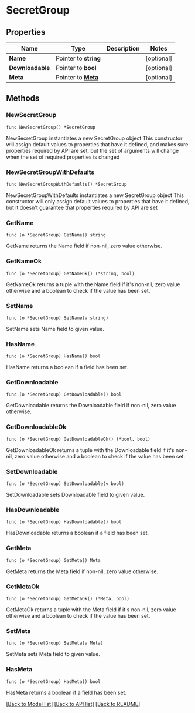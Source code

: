 # SecretGroup

## Properties

Name | Type | Description | Notes
------------ | ------------- | ------------- | -------------
**Name** | Pointer to **string** |  | [optional] 
**Downloadable** | Pointer to **bool** |  | [optional] 
**Meta** | Pointer to [**Meta**](Meta.md) |  | [optional] 

## Methods

### NewSecretGroup

`func NewSecretGroup() *SecretGroup`

NewSecretGroup instantiates a new SecretGroup object
This constructor will assign default values to properties that have it defined,
and makes sure properties required by API are set, but the set of arguments
will change when the set of required properties is changed

### NewSecretGroupWithDefaults

`func NewSecretGroupWithDefaults() *SecretGroup`

NewSecretGroupWithDefaults instantiates a new SecretGroup object
This constructor will only assign default values to properties that have it defined,
but it doesn't guarantee that properties required by API are set

### GetName

`func (o *SecretGroup) GetName() string`

GetName returns the Name field if non-nil, zero value otherwise.

### GetNameOk

`func (o *SecretGroup) GetNameOk() (*string, bool)`

GetNameOk returns a tuple with the Name field if it's non-nil, zero value otherwise
and a boolean to check if the value has been set.

### SetName

`func (o *SecretGroup) SetName(v string)`

SetName sets Name field to given value.

### HasName

`func (o *SecretGroup) HasName() bool`

HasName returns a boolean if a field has been set.

### GetDownloadable

`func (o *SecretGroup) GetDownloadable() bool`

GetDownloadable returns the Downloadable field if non-nil, zero value otherwise.

### GetDownloadableOk

`func (o *SecretGroup) GetDownloadableOk() (*bool, bool)`

GetDownloadableOk returns a tuple with the Downloadable field if it's non-nil, zero value otherwise
and a boolean to check if the value has been set.

### SetDownloadable

`func (o *SecretGroup) SetDownloadable(v bool)`

SetDownloadable sets Downloadable field to given value.

### HasDownloadable

`func (o *SecretGroup) HasDownloadable() bool`

HasDownloadable returns a boolean if a field has been set.

### GetMeta

`func (o *SecretGroup) GetMeta() Meta`

GetMeta returns the Meta field if non-nil, zero value otherwise.

### GetMetaOk

`func (o *SecretGroup) GetMetaOk() (*Meta, bool)`

GetMetaOk returns a tuple with the Meta field if it's non-nil, zero value otherwise
and a boolean to check if the value has been set.

### SetMeta

`func (o *SecretGroup) SetMeta(v Meta)`

SetMeta sets Meta field to given value.

### HasMeta

`func (o *SecretGroup) HasMeta() bool`

HasMeta returns a boolean if a field has been set.


[[Back to Model list]](../README.md#documentation-for-models) [[Back to API list]](../README.md#documentation-for-api-endpoints) [[Back to README]](../README.md)


